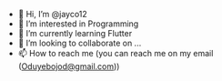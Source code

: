 - 👋 Hi, I’m @jayco12
- 👀 I’m interested in Programming
- 🌱 I’m currently learning Flutter
- 💞️ I’m looking to collaborate on ...
- 📫 How to reach me (you can reach me on my email (Oduyebojod@gmail.com))

<!---
jayco12/jayco12 is a ✨ special ✨ repository because its `README.md` (this file) appears on your GitHub profile.
You can click the Preview link to take a look at your changes.
--->
